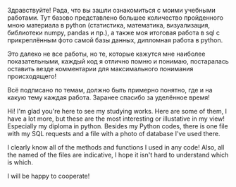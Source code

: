 Здравствуйте! Рада, что вы зашли ознакомиться с моими учебными работами. Тут базово представлено большее количество пройденного мною материала в python (статистика, математика, визуализация, библиотеки numpy, pandas и пр.), 
а также моя итоговая работа в sql с прикреплённым фото самой базы данных, дипломная работа в python.

Это далеко не все работы, но те, которые кажутся мне наиболее показательными, каждый код я отлично помню и понимаю, постаралась оставить везде комментарии 
для максимального понимания происходящего!

Всё подписано по темам, должно быть примерно понятно, где и на какую тему каждая работа. Заранее спасибо за уделённое время!
 
  

Hi! I'm glad you're here to see my studying works. Here are some of them, I have a lot more, but these are the most interesting or illustative in my view! Especially my diploma in python.
Besides my Python codes, there is one file with my SQL requests and a file with a photo of database I've used there. 

I clearly know all of the methods and functions I used in any code! Also, all the named of the files are indicative, I hope it isn't hard to understand which is which.

I will be happy to cooperate!
